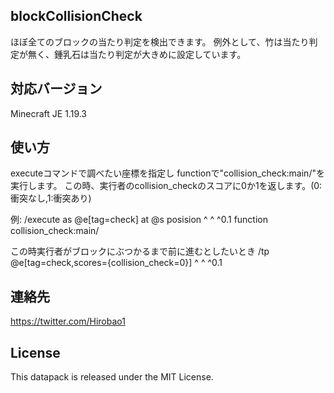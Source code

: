 
## blockCollisionCheck
ほぼ全てのブロックの当たり判定を検出できます。
例外として、竹は当たり判定が無く、鍾乳石は当たり判定が大きめに設定しています。


## 対応バージョン
Minecraft JE 1.19.3


## 使い方
executeコマンドで調べたい座標を指定し
functionで"collision_check:main/"を実行します。
この時、実行者のcollision_checkのスコアに0か1を返します。(0:衝突なし,1:衝突あり)

例:
/execute as @e[tag=check] at @s posision ^ ^ ^0.1 function collision_check:main/

この時実行者がブロックにぶつかるまで前に進むとしたいとき
/tp @e[tag=check,scores={collision_check=0}] ^ ^ ^0.1


## 連絡先
https://twitter.com/Hirobao1


## License
This datapack is released under the MIT License.
